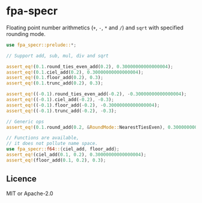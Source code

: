# fpa-specr

Floating point number arithmetics (`+`, `-`, `*` and `/`) and `sqrt`
with specified rounding mode.

```rust
use fpa_specr::prelude::*;

// Support add, sub, mul, div and sqrt

assert_eq!(0.1.round_ties_even_add(0.2), 0.30000000000000004);
assert_eq!(0.1.ciel_add(0.2), 0.30000000000000004);
assert_eq!(0.1.floor_add(0.2), 0.3);
assert_eq!(0.1.trunc_add(0.2), 0.3);

assert_eq!((-0.1).round_ties_even_add(-0.2), -0.30000000000000004);
assert_eq!((-0.1).ciel_add(-0.2), -0.3);
assert_eq!((-0.1).floor_add(-0.2), -0.30000000000000004);
assert_eq!((-0.1).trunc_add(-0.2), -0.3);

// Generic ops
assert_eq!(0.1.round_add(0.2, &RoundMode::NearestTiesEven), 0.30000000000000004);

// Functions are available,
// it does not pollute name space.
use fpa_specr::f64::{ciel_add, floor_add};
assert_eq!(ciel_add(0.1, 0.2), 0.30000000000000004);
assert_eq!(floor_add(0.1, 0.2), 0.3);
```

## Licence

MIT or Apache-2.0